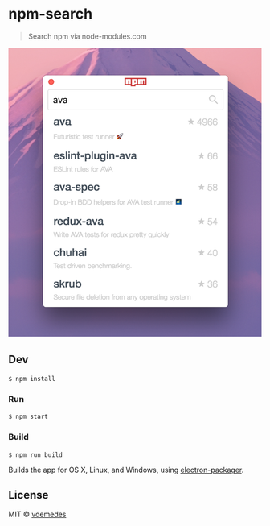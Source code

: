 # npm-search

> Search npm via node-modules.com

![](screenshot.png)


## Dev

```
$ npm install
```

### Run

```
$ npm start
```

### Build

```
$ npm run build
```

Builds the app for OS X, Linux, and Windows, using [electron-packager](https://github.com/electron-userland/electron-packager).


## License

MIT © [vdemedes](https://github.com/vdemedes)

